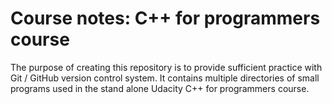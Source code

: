 # Course notes: C++ for programmers course

The purpose of creating this repository is to provide sufficient practice with Git / GitHub version control system. It contains multiple directories of small programs used in the stand alone Udacity C++ for programmers course. 
